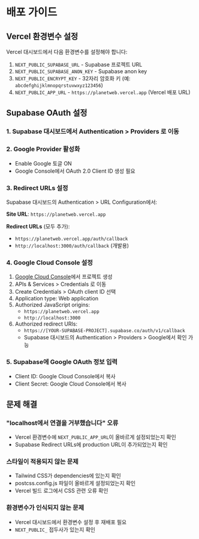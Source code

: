 # 배포 가이드

## Vercel 환경변수 설정

Vercel 대시보드에서 다음 환경변수를 설정해야 합니다:

1. `NEXT_PUBLIC_SUPABASE_URL` - Supabase 프로젝트 URL
2. `NEXT_PUBLIC_SUPABASE_ANON_KEY` - Supabase anon key
3. `NEXT_PUBLIC_ENCRYPT_KEY` - 32자리 암호화 키 (예: `abcdefghijklmnopqrstuvwxyz123456`)
4. `NEXT_PUBLIC_APP_URL` - `https://planetweb.vercel.app` (Vercel 배포 URL)

## Supabase OAuth 설정

### 1. Supabase 대시보드에서 Authentication > Providers 로 이동

### 2. Google Provider 활성화
- Enable Google 토글 ON
- Google Console에서 OAuth 2.0 Client ID 생성 필요

### 3. Redirect URLs 설정
Supabase 대시보드의 Authentication > URL Configuration에서:

**Site URL**: `https://planetweb.vercel.app`

**Redirect URLs** (모두 추가):
- `https://planetweb.vercel.app/auth/callback`
- `http://localhost:3000/auth/callback` (개발용)

### 4. Google Cloud Console 설정

1. [Google Cloud Console](https://console.cloud.google.com/)에서 프로젝트 생성
2. APIs & Services > Credentials 로 이동
3. Create Credentials > OAuth client ID 선택
4. Application type: Web application
5. Authorized JavaScript origins:
   - `https://planetweb.vercel.app`
   - `http://localhost:3000`
6. Authorized redirect URIs:
   - `https://[YOUR-SUPABASE-PROJECT].supabase.co/auth/v1/callback`
   - Supabase 대시보드의 Authentication > Providers > Google에서 확인 가능

### 5. Supabase에 Google OAuth 정보 입력
- Client ID: Google Cloud Console에서 복사
- Client Secret: Google Cloud Console에서 복사

## 문제 해결

### "localhost에서 연결을 거부했습니다" 오류
- Vercel 환경변수에 `NEXT_PUBLIC_APP_URL`이 올바르게 설정되었는지 확인
- Supabase Redirect URLs에 production URL이 추가되었는지 확인

### 스타일이 적용되지 않는 문제
- Tailwind CSS가 dependencies에 있는지 확인
- postcss.config.js 파일이 올바르게 설정되었는지 확인
- Vercel 빌드 로그에서 CSS 관련 오류 확인

### 환경변수가 인식되지 않는 문제
- Vercel 대시보드에서 환경변수 설정 후 재배포 필요
- `NEXT_PUBLIC_` 접두사가 있는지 확인